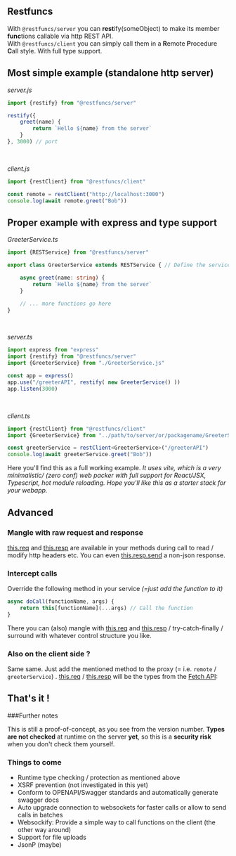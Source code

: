 ## Restfuncs

With `@restfuncs/server` you can **rest**ify(someObject) to make its member **func**tions callable via http REST API.   
With `@restfuncs/client` you can simply call them in a **R**emote **P**rocedure **C**all style. With full type support.


## Most simple example (standalone http server)

_server.js_
```javascript
import {restify} from "@restfuncs/server"

restify({
    greet(name) {
        return `Hello ${name} from the server`
    }
}, 3000) // port
```
<br/>

_client.js_

```javascript
import {restClient} from "@restfuncs/client"

const remote = restClient("http://localhost:3000")
console.log(await remote.greet("Bob"))
```

## Proper example with express and type support

_GreeterService.ts_
```typescript
import {RESTService} from "@restfuncs/server"

export class GreeterService extends RESTService { // Define the service

    async greet(name: string) {
        return `Hello ${name} from the server`
    }

    // ... more functions go here
}
```

<br/>

_server.ts_
```typescript
import express from "express"
import {restify} from "@restfuncs/server"
import {GreeterService} from "./GreeterService.js"

const app = express()
app.use("/greeterAPI", restify( new GreeterService() ))
app.listen(3000)
```

<br/>

_client.ts_
```typescript
import {restClient} from "@restfuncs/client"
import {GreeterService} from "../path/to/server/or/packagename/GreeterService.js" // Import the service to have type support

const greeterService = restClient<GreeterService>("/greeterAPI")
console.log(await greeterService.greet("Bob"))
```


Here you'll find this as a full working example. _It uses vite, which is a very minimalistic/ (zero conf) web packer with full support for React/JSX, Typescript, hot module reloading. Hope you'll like this as a starter stack for your webapp._

## Advanced

### Mangle with raw request and response

[this.req](https://expressjs.com/en/4x/api.html#req) and [this.resp](https://expressjs.com/en/4x/api.html#res) are available in your methods during call to read / modify http headers etc. You can even [this.resp.send](https://expressjs.com/en/4x/api.html#res.send) a non-json response.

### Intercept calls

Override the following method in your service _(=just add the function to it)_
```typescript
async doCall(functionName, args) {
    return this[functionName](...args) // Call the function
}
```
There you can (also) mangle with [this.req](https://expressjs.com/en/4x/api.html#req) and [this.resp](https://expressjs.com/en/4x/api.html#res)  / try-catch-finally / surround with whatever control structure you like.

### Also on the client side ?

Same same. Just add the mentioned method to the proxy (= i.e. `remote` / `greeterService`) . [this.req](https://developer.mozilla.org/en-US/docs/Web/API/Request) / [this.resp](https://developer.mozilla.org/en-US/docs/Web/API/response) will be the types from the [Fetch API](https://developer.mozilla.org/en-US/docs/Web/API/Fetch_API):

## That's it !

###Further notes

This is still a proof-of-concept, as you see from the version number. 
**Types are not checked** at runtime on the server **yet**, so this is a **security risk** when you don't check them yourself.

### Things to come

- Runtime type checking / protection as mentioned above
- XSRF prevention (not investigated in this yet)
- Conform to OPENAPI/Swagger standards and automatically generate swagger docs
- Auto upgrade connection to websockets for faster calls or allow to send calls in batches
- Websockify: Provide a simple way to call functions on the client (the other way around)   
- Support for file uploads
- JsonP (maybe)